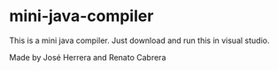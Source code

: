 # mini-java-compiler
This is a mini java compiler.
Just download and run this in visual studio. 

Made by José Herrera and Renato Cabrera

